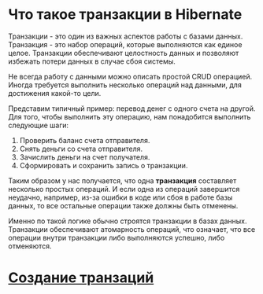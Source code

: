 # Что такое транзакции в Hibernate

Транзакции - это один из важных аспектов работы с базами данных. Транзакция - это набор операций, которые выполняются как единое целое. Транзакции обеспечивают целостность данных и позволяют избежать потери данных в случае сбоя системы.

Не всегда работу с данными можно описать простой CRUD операцией. Иногда требуется выполнить несколько операций над данными, 
для достижения какой-то цели. 

Представим типичный пример: перевод денег с одного счета на другой. Для того, чтобы выполнить эту операцию, нам понадобится выполнить
следующие шаги:

1. Проверить баланс счета отправителя.
2. Снять деньги со счета отправителя.
3. Зачислить деньги на счет получателя.
4. Сформировать и сохранить запись о транзакции.

Таким образом у нас получается, что одна **транзакция** составляет несколько простых операций. И если одна из операций завершится неудачно,
например, из-за ошибки в коде или сбоя в работе базы данных, то все остальные операции также должны быть отменены.

Именно по такой логике обычно строятся транзакции в базах данных. Транзакции обеспечивают атомарность операций, что означает, что все операции внутри транзакции либо выполняются успешно, либо отменяются.

# [**Создание транзаций**](transactional.md)

